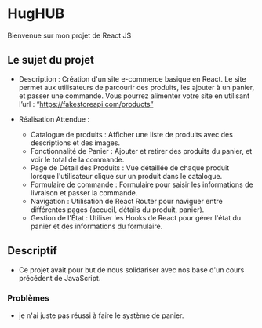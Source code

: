 # HugHUB

Bienvenue sur mon projet de React JS

## Le sujet du projet

- Description : Création d'un site e-commerce basique en React. Le site permet aux utilisateurs de
parcourir des produits, les ajouter à un panier, et passer une commande.
    Vous pourrez alimenter votre site en utilisant l’url : “https://fakestoreapi.com/products”

- Réalisation Attendue :
    - Catalogue de produits : Afficher une liste de produits avec des descriptions et des images.
    - Fonctionnalité de Panier : Ajouter et retirer des produits du panier, et voir le total de la commande.
    - Page de Détail des Produits : Vue détaillée de chaque     produit lorsque l'utilisateur clique sur un produit
    dans le catalogue.
    - Formulaire de commande : Formulaire pour saisir les informations de livraison et passer la
    commande.
    - Navigation : Utilisation de React Router pour naviguer entre différentes pages (accueil, détails du
    produit, panier).
    -  Gestion de l'État : Utiliser les Hooks de React pour gérer l'état du panier et des informations du
    formulaire.

## Descriptif

- Ce projet avait pour but de nous solidariser avec nos base d'un cours précédent de JavaScript.

### Problèmes

- je n'ai juste pas réussi à faire le système de panier.


